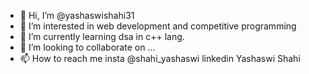 - 👋 Hi, I’m @yashaswishahi31
- 👀 I’m interested in web development and competitive programming
- 🌱 I’m currently learning dsa in c++ lang.
- 💞️ I’m looking to collaborate on ...
- 📫 How to reach me insta @shahi_yashaswi linkedin Yashaswi Shahi

<!---
yashaswishahi31/yashaswishahi31 is a ✨ special ✨ repository because its `README.md` (this file) appears on your GitHub profile.
You can click the Preview link to take a look at your changes.
--->
